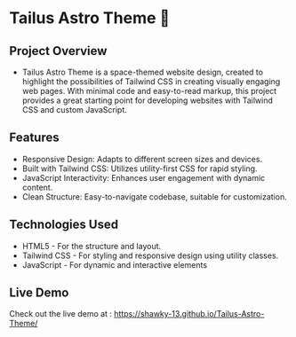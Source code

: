 # Tailus Astro Theme 🌌

## Project Overview
- Tailus Astro Theme is a space-themed website design, created to highlight the possibilities of Tailwind CSS in creating visually engaging web pages. With minimal code and easy-to-read markup, this project provides a great starting point for developing websites with Tailwind CSS and custom JavaScript.

## Features
- Responsive Design: Adapts to different screen sizes and devices.
- Built with Tailwind CSS: Utilizes utility-first CSS for rapid styling.
- JavaScript Interactivity: Enhances user engagement with dynamic content.
- Clean Structure: Easy-to-navigate codebase, suitable for customization.

## Technologies Used
- HTML5 - For the structure and layout.
- Tailwind CSS - For styling and responsive design using utility classes.
- JavaScript - For dynamic and interactive elements

## Live Demo
Check out the live demo at : https://shawky-13.github.io/Tailus-Astro-Theme/
